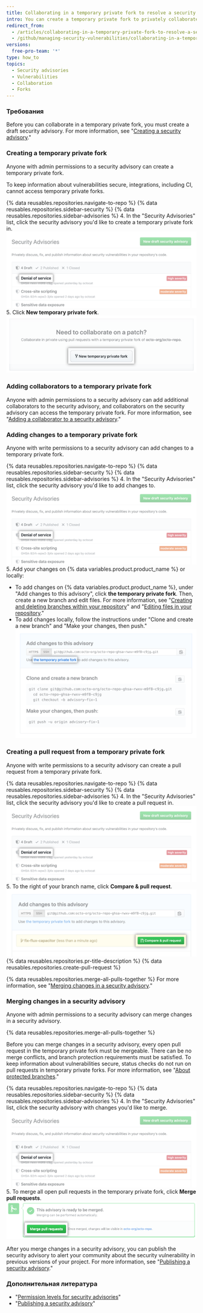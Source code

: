 ```yaml
---
title: Collaborating in a temporary private fork to resolve a security vulnerability
intro: You can create a temporary private fork to privately collaborate on fixing a security vulnerability in your repository.
redirect_from:
  - /articles/collaborating-in-a-temporary-private-fork-to-resolve-a-security-vulnerability
  - /github/managing-security-vulnerabilities/collaborating-in-a-temporary-private-fork-to-resolve-a-security-vulnerability
versions:
  free-pro-team: '*'
type: how_to
topics:
  - Security advisories
  - Vulnerabilities
  - Collaboration
  - Forks
---
```


### Требования

Before you can collaborate in a temporary private fork, you must create a draft security advisory. For more information, see "[Creating a security advisory](/github/managing-security-vulnerabilities/creating-a-security-advisory)."

### Creating a temporary private fork

Anyone with admin permissions to a security advisory can create a temporary private fork.

To keep information about vulnerabilities secure, integrations, including CI, cannot access temporary private forks.

{% data reusables.repositories.navigate-to-repo %}
{% data reusables.repositories.sidebar-security %}
{% data reusables.repositories.sidebar-advisories %}
4. In the "Security Advisories" list, click the security advisory you'd like to create a temporary private fork in. ![Security advisory in list](/assets/images/help/security/security-advisory-in-list.png)
5. Click **New temporary private fork**. ![New temporary private fork button](/assets/images/help/security/new-temporary-private-fork-button.png)

### Adding collaborators to a temporary private fork

Anyone with admin permissions to a security advisory can add additional collaborators to the security advisory, and collaborators on the security advisory can access the temporary private fork. For more information, see "[Adding a collaborator to a security advisory](/github/managing-security-vulnerabilities/adding-a-collaborator-to-a-security-advisory)."

### Adding changes to a temporary private fork

Anyone with write permissions to a security advisory can add changes to a temporary private fork.

{% data reusables.repositories.navigate-to-repo %}
{% data reusables.repositories.sidebar-security %}
{% data reusables.repositories.sidebar-advisories %}
4. In the "Security Advisories" list, click the security advisory you'd like to add changes to. ![Security advisory in list](/assets/images/help/security/security-advisory-in-list.png)
5. Add your changes on {% data variables.product.product_name %} or locally:
   - To add changes on {% data variables.product.product_name %}, under "Add changes to this advisory", click **the temporary private fork**. Then, create a new branch and edit files. For more information, see "[Creating and deleting branches within your repository](/articles/creating-and-deleting-branches-within-your-repository)" and "[Editing files in your repository](/articles/editing-files-in-your-repository)."
   - To add changes locally, follow the instructions under "Clone and create a new branch" and "Make your changes, then push." ![Add changes to this advisory box](/assets/images/help/security/add-changes-to-this-advisory-box.png)

### Creating a pull request from a temporary private fork

Anyone with write permissions to a security advisory can create a pull request from a temporary private fork.

{% data reusables.repositories.navigate-to-repo %}
{% data reusables.repositories.sidebar-security %}
{% data reusables.repositories.sidebar-advisories %}
4. In the "Security Advisories" list, click the security advisory you'd like to create a pull request in. ![Security advisory in list](/assets/images/help/security/security-advisory-in-list.png)
5. To the right of your branch name, click **Compare & pull request**. ![Compare & pull request button](/assets/images/help/security/security-advisory-compare-and-pr.png)
{% data reusables.repositories.pr-title-description %}
{% data reusables.repositories.create-pull-request %}

{% data reusables.repositories.merge-all-pulls-together %} For more information, see "[Merging changes in a security advisory](#merging-changes-in-a-security-advisory)."

### Merging changes in a security advisory

Anyone with admin permissions to a security advisory can merge changes in a security advisory.

{% data reusables.repositories.merge-all-pulls-together %}

Before you can merge changes in a security advisory, every open pull request in the temporary private fork must be mergeable. There can be no merge conflicts, and branch protection requirements must be satisfied. To keep information about vulnerabilities secure, status checks do not run on pull requests in temporary private forks. For more information, see "[About protected branches](/articles/about-protected-branches)."

{% data reusables.repositories.navigate-to-repo %}
{% data reusables.repositories.sidebar-security %}
{% data reusables.repositories.sidebar-advisories %}
4. In the "Security Advisories" list, click the security advisory with changes you'd like to merge. ![Security advisory in list](/assets/images/help/security/security-advisory-in-list.png)
5. To merge all open pull requests in the temporary private fork, click **Merge pull requests**. ![Merge pull requests button](/assets/images/help/security/merge-pull-requests-button.png)

After you merge changes in a security advisory, you can publish the security advisory to alert your community about the security vulnerability in previous versions of your project. For more information, see "[Publishing a security advisory](/github/managing-security-vulnerabilities/publishing-a-security-advisory)."

### Дополнительная литература

- "[Permission levels for security advisories](/github/managing-security-vulnerabilities/permission-levels-for-security-advisories)"
- "[Publishing a security advisory](/github/managing-security-vulnerabilities/publishing-a-security-advisory)"

